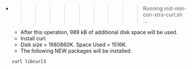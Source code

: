 * >>>>>>>>> Running inst-min-con-xtra-curl.sh ...
  * After this operation, 989 kB of additional disk space will be used.
  * Install curl.
  * Disk size = 1680860K. Space Used = 1516K.
  * The following NEW packages will be installed:
  ```bash
  curl libcurl3
  ```
